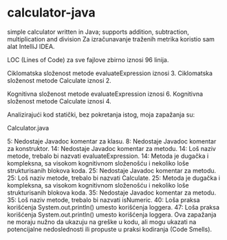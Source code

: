 # calculator-java
simple calculator written in Java; supports addition, subtraction, multiplication and division
Za izračunavanje traženih metrika koristio sam alat IntelliJ IDEA.

LOC (Lines of Code) za sve fajlove zbirno iznosi 96 linija.

Ciklomatska složenost metode evaluateExpression iznosi 3. Ciklomatska složenost metode Calculate iznosi 2.

Kognitivna složenost metode evaluateExpression iznosi 6. Kognitivna složenost metode Calculate iznosi 4.

Analizirajući kod statički, bez pokretanja istog, moja zapažanja su:

Calculator.java

5: Nedostaje Javadoc komentar za klasu.
8: Nedostaje Javadoc komentar za konstruktor.
14: Nedostaje Javadoc komentar za metodu.
14: Loš naziv metode, trebalo bi nazvati evaluateExpression.
14: Metoda je dugačka i kompleksna, sa visokom kognitivnom složenošću i nekoliko loše strukturisanih blokova koda.
25: Nedostaje Javadoc komentar za metodu.
25: Loš naziv metode, trebalo bi nazvati Calculate.
25: Metoda je dugačka i kompleksna, sa visokom kognitivnom složenošću i nekoliko loše strukturisanih blokova koda.
35: Nedostaje Javadoc komentar za metodu.
35: Loš naziv metode, trebalo bi nazvati isNumeric.
40: Loša praksa korišćenja System.out.println() umesto korišćenja loggera.
47: Loša praksa korišćenja System.out.println() umesto korišćenja loggera.
Ova zapažanja ne moraju nužno da ukazuju na greške u kodu, ali mogu ukazati na potencijalne nedoslednosti ili propuste u praksi kodiranja (Code Smells).
